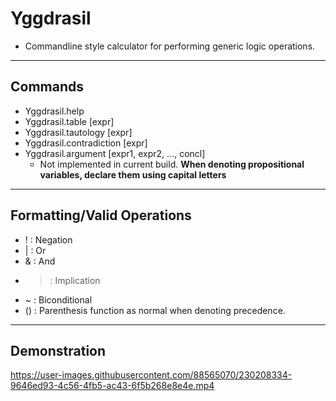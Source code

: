 # Yggdrasil
- Commandline style calculator for performing generic logic operations.
______________________________________________________
## Commands
- Yggdrasil.help
- Yggdrasil.table         [expr]
- Yggdrasil.tautology     [expr]
- Yggdrasil.contradiction [expr]
- Yggdrasil.argument      [expr1, expr2, ..., concl]
  - Not implemented in current build.
**When denoting propositional variables, declare them using capital letters**
______________________________________________________
## Formatting/Valid Operations
- !   : Negation
- |   : Or
- &   : And
- >   : Implication
- ~   : Biconditional
- ()  : Parenthesis function as normal when denoting precedence.
______________________________________________________
## Demonstration
https://user-images.githubusercontent.com/88565070/230208334-9646ed93-4c56-4fb5-ac43-6f5b268e8e4e.mp4
